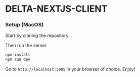 # DELTA-NEXTJS-CLIENT

### Setup (MacOS)

Start by cloning the repository

Then run the server

```sh
npm install
npm run dev
```

Go to `http://localhost:3005` in your browser of choice. Enjoy!
